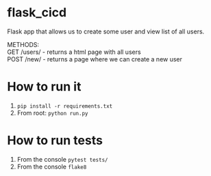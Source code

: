 # flask_cicd

Flask app that allows us to create some user and view list of all users.  

METHODS:  
GET /users/ - returns a html page with all users  
POST /new/ - returns a page where we can create a new user

# How to run it
1. `pip install -r requirements.txt`
2. From root:
```python run.py```

# How to run tests
1. From the console `pytest tests/`
2. From the console `flake8`
